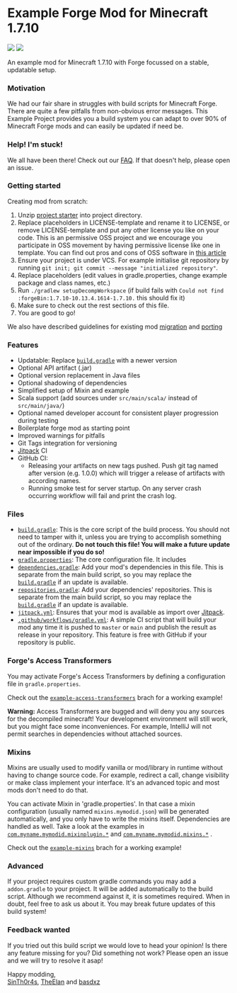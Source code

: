 # Example Forge Mod for Minecraft 1.7.10

[![](https://jitpack.io/v/SinTh0r4s/ExampleMod1.7.10.svg)](https://jitpack.io/#SinTh0r4s/ExampleMod1.7.10)
[![](https://github.com/SinTh0r4s/ExampleMod1.7.10/actions/workflows/gradle.yml/badge.svg)](https://github.com/SinTh0r4s/ExampleMod1.7.10/actions/workflows/gradle.yml)

An example mod for Minecraft 1.7.10 with Forge focussed on a stable, updatable setup.

### Motivation

We had our fair share in struggles with build scripts for Minecraft Forge. There are quite a few pitfalls from
non-obvious error messages. This Example Project provides you a build system you can adapt to over 90% of Minecraft
Forge mods and can easily be updated if need be.

### Help! I'm stuck!

We all have been there! Check out our [FAQ](https://github.com/SinTh0r4s/ExampleMod1.7.10/blob/main/docs/FAQ.md). If
that doesn't help, please open an issue.

### Getting started

Creating mod from scratch:

1. Unzip [project starter](https://github.com/SinTh0r4s/ExampleMod1.7.10/releases/download/latest-packages/starter.zip)
   into project directory.
2. Replace placeholders in LICENSE-template and rename it to LICENSE, or remove LICENSE-template and put any other
   license you like on your code. This is an permissive OSS project and we encourage you participate in OSS movement by
   having permissive license like one in template. You can find out pros and cons of OSS software
   in [this article](https://www.freecodecamp.org/news/what-is-great-about-developing-open-source-and-what-is-not/)
3. Ensure your project is under VCS. For example initialise git repository by
   running `git init; git commit --message "initialized repository"`.
4. Replace placeholders (edit values in gradle.properties, change example package and class names, etc.)
5. Run `./gradlew setupDecompWorkspace` (if build fails with `Could not find :forgeBin:1.7.10-10.13.4.1614-1.7.10.` this
   should fix it)
6. Make sure to check out the rest sections of this file.
7. You are good to go!

We also have described guidelines for existing mod [migration](docs/migration.md) and [porting](docs/porting.md)

### Features

- Updatable: Replace [`build.gradle`](https://github.com/SinTh0r4s/ExampleMod1.7.10/blob/main/build.gradle) with a newer
  version
- Optional API artifact (.jar)
- Optional version replacement in Java files
- Optional shadowing of dependencies
- Simplified setup of Mixin and example
- Scala support (add sources under `src/main/scala/` instead of `src/main/java/`)
- Optional named developer account for consistent player progression during testing
- Boilerplate forge mod as starting point
- Improved warnings for pitfalls
- Git Tags integration for versioning
- [Jitpack](https://jitpack.io) CI
- GitHub CI:
    - Releasing your artifacts on new tags pushed. Push git tag named after version (e.g. 1.0.0) which will trigger a
      release of artifacts with according names.
    - Running smoke test for server startup. On any server crash occurring workflow will fail and print the crash log.

### Files

- [`build.gradle`](https://github.com/SinTh0r4s/ExampleMod1.7.10/blob/main/build.gradle): This is the core script of the
  build process. You should not need to tamper with it, unless you are trying to accomplish something out of the
  ordinary. __Do not touch this file! You will make a future update near impossible if you do so!__
- [`gradle.properties`](https://github.com/SinTh0r4s/ExampleMod1.7.10/blob/main/gradle.properties): The core
  configuration file. It includes
- [`dependencies.gradle`](https://github.com/SinTh0r4s/ExampleMod1.7.10/blob/main/dependencies.gradle): Add your mod's
  dependencies in this file. This is separate from the main build script, so you may replace
  the [`build.gradle`](https://github.com/SinTh0r4s/ExampleMod1.7.10/blob/main/build.gradle) if an update is available.
- [`repositories.gradle`](https://github.com/SinTh0r4s/ExampleMod1.7.10/blob/main/repositories.gradle): Add your
  dependencies' repositories. This is separate from the main build script, so you may replace
  the [`build.gradle`](https://github.com/SinTh0r4s/ExampleMod1.7.10/blob/main/build.gradle) if an update is available.
- [`jitpack.yml`](https://github.com/SinTh0r4s/ExampleMod1.7.10/blob/main/jitpack.yml): Ensures that your mod is
  available as import over [Jitpack](https://jitpack.io).
- [`.github/workflows/gradle.yml`](https://github.com/SinTh0r4s/ExampleMod1.7.10/blob/main/.github/workflows/gradle.yml):
  A simple CI script that will build your mod any time it is pushed to `master` or `main` and publish the result as
  release in your repository. This feature is free with GitHub if your repository is public.

### Forge's Access Transformers

You may activate Forge's Access Transformers by defining a configuration file in `gradle.properties`.

Check out
the [`example-access-transformers`](https://github.com/SinTh0r4s/ExampleMod1.7.10/tree/example-access-transformers)
brach for a working example!

__Warning:__ Access Transformers are bugged and will deny you any sources for the decompiled minecraft! Your development
environment will still work, but you might face some inconveniences. For example, IntelliJ will not permit searches in
dependencies without attached sources.

### Mixins

Mixins are usually used to modify vanilla or mod/library in runtime without having to change source code. For example,
redirect a call, change visibility or make class implement your interface. It's an advanced topic and most mods don't
need to do that.

You can activate Mixin in 'gradle.properties'. In that case a mixin configuration (usually named `mixins.mymodid.json`)
will be generated automatically, and you only have to write the mixins itself. Dependencies are handled as well. Take a
look at the examples
in [`com.myname.mymodid.mixinplugin.*`](https://github.com/SinTh0r4s/ExampleMod1.7.10/tree/example-mixins/src/main/java/com/myname/mymodid/mixinplugin)
and [`com.myname.mymodid.mixins.*`](https://github.com/SinTh0r4s/ExampleMod1.7.10/tree/example-mixins/src/main/java/com/myname/mymodid/mixins)
.

Check out the [`example-mixins`](https://github.com/SinTh0r4s/ExampleMod1.7.10/tree/example-mixins) brach for a working
example!

### Advanced

If your project requires custom gradle commands you may add a `addon.gradle` to your project. It will be added
automatically to the build script. Although we recommend against it, it is sometimes required. When in doubt, feel free
to ask us about it. You may break future updates of this build system!

### Feedback wanted

If you tried out this build script we would love to head your opinion! Is there any feature missing for you? Did
something not work? Please open an issue and we will try to resolve it asap!

Happy modding, \
[SinTh0r4s](https://github.com/SinTh0r4s), [TheElan](https://github.com/TheElan) and [basdxz](https://github.com/basdxz)

